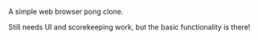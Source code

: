 A simple web browser pong clone.

Still needs UI and scorekeeping work, but the basic functionality is there!
